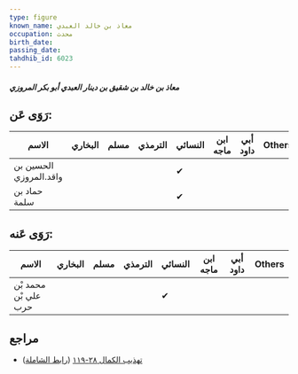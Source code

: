 ```yaml
---
type: figure
known_name: معاذ بن خالد العبدي
occupation: محدث
birth_date:
passing_date:
tahdhib_id: 6023
---
```

##### معاذ بن خالد بن شقيق بن دينار العبدي أبو بكر المروزي

## رَوَى عَن:
| الاسم                  | البخاري | مسلم | الترمذي | النسائي | ابن ماجه | أبي داود | Others |
| ---------------------- | ------- | ---- | ------- | ------- | -------- | -------- | ------ |
| الحسين بن واقد.المروزي |         |      |         | ✔       |          |          |        |
| حماد بن سلمة           |         |      |         | ✔       |          |          |        |
## رَوَى عَنه:
| الاسم                | البخاري | مسلم | الترمذي | النسائي | ابن ماجه | أبي داود | Others |
| -------------------- | ------- | ---- | ------- | ------- | -------- | -------- | ------ |
| محمد بْن علي بْن حرب |         |      |         | ✔       |          |          |        |
## مراجع
- [تهذيب الكمال ٢٨-١١٩](obsidian://open?vault=Tahdhib-al-Kamal&file=Figures/٦٠٢٣-معاذ%20بن%20خالد%20بن%20شقيق%20بن%20دينار%20العبدي%20أبو%20بكر%20المروزي) ([رابط الشاملة](https://shamela.ws/book/3722/15094))